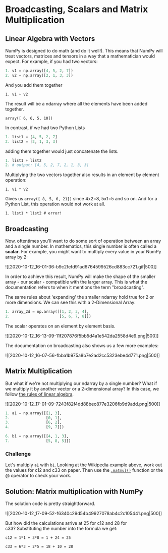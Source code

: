 # Broadcasting, Scalars and Matrix Multiplication

## Linear Algebra with Vectors

NumPy is designed to do math (and do it well!). This means that NumPy will treat vectors, matrices and tensors in a way that a mathematician would expect. For example, if you had two vectors:

```python
1. v1 = np.array([4, 5, 2, 7])
2. v2 = np.array([2, 1, 3, 3])
```
And you add them together

`1. v1 + v2`

The result will be a ndarray where all the elements have been added together.

`array([ 6, 6, 5, 10])`

In contrast, if we had two Python Lists

```python
1. list1 = [4, 5, 2, 7]
2. list2 = [2, 1, 3, 3]
```

adding them together would just concatenate the lists.

```python
1. list1 + list2
2. # output: [4, 5, 2, 7, 2, 1, 3, 3]
```

Multiplying the two vectors together also results in an element by element operation:

`1. v1 * v2`

Gives us `array([ 8, 5, 6, 21])` since 4x2=8, 5x1=5 and so on. And for a Python List, this operation would not work at all.

`1. list1 * list2 # error!`

## Broadcasting

Now, oftentimes you'll want to do some sort of operation between an array and a single number. In mathematics, this single number is often called a **scalar**. For example, you might want to multiply every value in your NumPy array by 2:

![[2020-10-12_16-01-36-b9c2fefd91ad6764599526cd883cc721.gif|500]]

In order to achieve this result, NumPy will make the shape of the smaller array - our scalar - compatible with the larger array. This is what the documentation refers to when it mentions the term "broadcasting".

The same rules about 'expanding' the smaller ndarray hold true for 2 or more dimensions. We can see this with a 2-Dimensional Array:

```python
1. array_2d = np.array([[1, 2, 3, 4], 
2.                      [5, 6, 7, 8]])
```

The scalar operates on an element by element basis.

![[2020-10-12_16-13-09-11f207876f5bb5d4a1e542da2558d4e9.png|500]]

The documentation on broadcasting also shows us a few more examples:

![[2020-10-12_16-07-56-fbba1b975a8b7e2ad2cc5323ebe4d771.png|500]]

## Matrix Multiplication

But what if we're not multiplying our ndarray by a single number? What if we multiply it by another vector or a 2-dimensional array? In this case, we follow [the rules of linear algebra](https://en.wikipedia.org/wiki/Matrix_multiplication#Illustration).

![[2020-10-12_17-01-09-7243f82f4dd88bec877e3206fb9d9add.png|500]]

```python
1. a1 = np.array([[1, 3],
2.                [0, 1],
3.                [6, 2],
4.                [9, 7]])

6. b1 = np.array([[4, 1, 3],
7.                [5, 8, 5]])
```

### Challenge

Let's multiply `a1` with `b1`. Looking at the Wikipedia example above, work out the values for c12 and c33 on paper. Then use the [`.matmul()`](https://numpy.org/doc/stable/reference/generated/numpy.matmul.html) function or the @ operator to check your work.

## Solution: Matrix multiplication with NumPy

The solution code is pretty straightforward.

![[2020-10-12_17-09-52-f6340c29d54b49927078ab4c2c105441.png|500]]

But how did the calculations arrive at 25 for c12 and 28 for c33? Substituting the number into the formula we get:

`c12 = 1*1 + 3*8 = 1 + 24 = 25`

`c33 = 6*3 + 2*5 = 18 + 10 = 28`